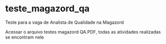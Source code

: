 # teste_magazord_qa
Teste para a vaga de Analista de Qualidade na Magazord

Acessar o arquivo testes magazord QA.PDF, todas as atividades realizadas se encontram nele
